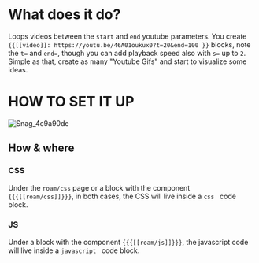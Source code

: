 # What does it do?
Loops videos between the `start` and `end` youtube parameters.
You create `{{[[video]]: https://youtu.be/46A01oukux0?t=20&end=100 }}` blocks, note the `t=` and `end=`, though you can add playback speed also with `s=` up to `2`.
Simple as that, create as many "Youtube Gifs" and start to visualize some ideas.

# HOW TO SET IT UP
![Snag_4c9a90de](https://user-images.githubusercontent.com/65237382/135787192-6a43761d-e7a0-47e0-a633-1f093a6ff87d.png)


## How & where
### CSS
Under the `roam/css` page or a block with the component `{{{[[roam/css]]}}}`, in both cases, the CSS will live inside a ```css ``` code block.

### JS
Under a block with the component `{{{[[roam/js]]}}}`, the javascript code will live inside a ```javascript ``` code block.
